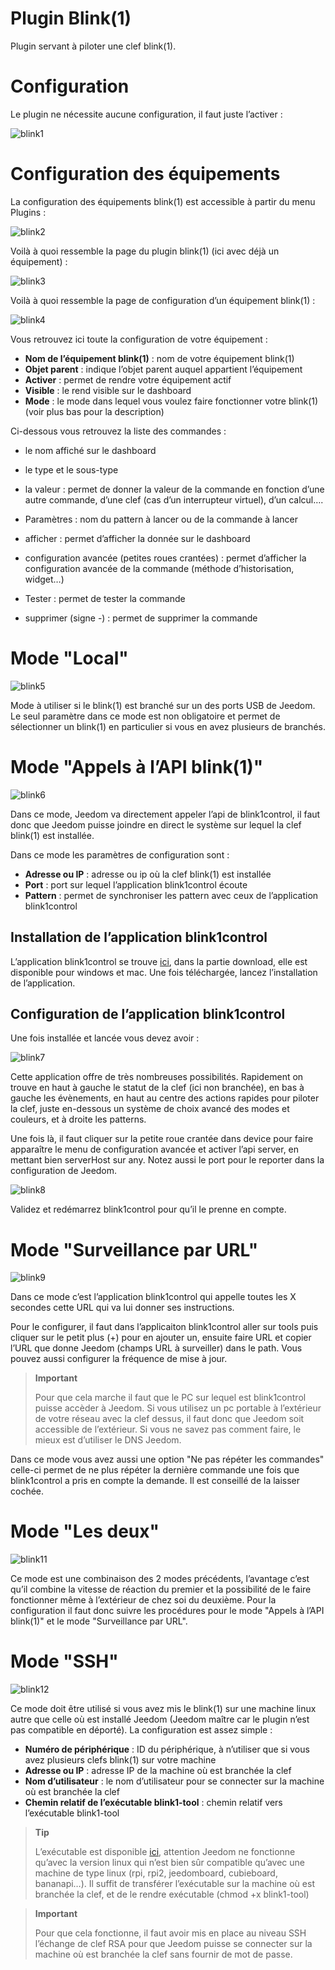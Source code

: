 # Plugin Blink(1)

Plugin servant à piloter une clef blink(1).

# Configuration 

Le plugin ne nécessite aucune configuration, il faut juste l’activer :

![blink1](../images/blink1.png)

# Configuration des équipements 

La configuration des équipements blink(1) est accessible à partir du menu Plugins :

![blink2](../images/blink2.png)

Voilà à quoi ressemble la page du plugin blink(1) (ici avec déjà un équipement) :

![blink3](../images/blink3.png)

Voilà à quoi ressemble la page de configuration d’un équipement blink(1) :

![blink4](../images/blink4.png)

Vous retrouvez ici toute la configuration de votre équipement :

-   **Nom de l’équipement blink(1)** : nom de votre équipement blink(1)
-   **Objet parent** : indique l’objet parent auquel appartient l’équipement
-   **Activer** : permet de rendre votre équipement actif
-   **Visible** : le rend visible sur le dashboard
-   **Mode** : le mode dans lequel vous voulez faire fonctionner votre blink(1) (voir plus bas pour la description)

Ci-dessous vous retrouvez la liste des commandes :

-   le nom affiché sur le dashboard
-   le type et le sous-type
-   la valeur : permet de donner la valeur de la commande en fonction d’une autre commande, d’une clef (cas d’un interrupteur virtuel), d’un calcul….
-   Paramètres : nom du pattern à lancer ou de la commande à lancer
-   afficher : permet d’afficher la donnée sur le dashboard
-   configuration avancée (petites roues crantées) : permet d’afficher la configuration avancée de la commande (méthode d’historisation, widget…)

-   Tester : permet de tester la commande
-   supprimer (signe -) : permet de supprimer la commande

# Mode "Local" 

![blink5](../images/blink5.png)

Mode à utiliser si le blink(1) est branché sur un des ports USB de Jeedom. Le seul paramètre dans ce mode est non obligatoire et permet de sélectionner un blink(1) en particulier si vous en avez plusieurs de branchés.

# Mode "Appels à l’API blink(1)" 

![blink6](../images/blink6.png)

Dans ce mode, Jeedom va directement appeler l’api de blink1control, il faut donc que Jeedom puisse joindre en direct le système sur lequel la clef blink(1) est installée.

Dans ce mode les paramètres de configuration sont :

-   **Adresse ou IP** : adresse ou ip où la clef blink(1) est installée
-   **Port** : port sur lequel l’application blink1control écoute
-   **Pattern** : permet de synchroniser les pattern avec ceux de l’application blink1control

## Installation de l’application blink1control 

L’application blink1control se trouve [ici](http://blink1.thingm.com/blink1control/), dans la partie download, elle est disponible pour windows et mac. Une fois téléchargée, lancez l’installation de l’application.

## Configuration de l’application blink1control 

Une fois installée et lancée vous devez avoir :

![blink7](../images/blink7.png)

Cette application offre de très nombreuses possibilités. Rapidement on trouve en haut à gauche le statut de la clef (ici non branchée), en bas à gauche les évènements, en haut au centre des actions rapides pour piloter la clef, juste en-dessous un système de choix avancé des modes et couleurs, et à droite les patterns.

Une fois là, il faut cliquer sur la petite roue crantée dans device pour faire apparaître le menu de configuration avancée et activer l’api server, en mettant bien serverHost sur any. Notez aussi le port pour le reporter dans la configuration de Jeedom.

![blink8](../images/blink8.png)

Validez et redémarrez blink1control pour qu’il le prenne en compte.

# Mode "Surveillance par URL" 

![blink9](../images/blink9.png)

Dans ce mode c’est l’application blink1control qui appelle toutes les X secondes cette URL qui va lui donner ses instructions.

Pour le configurer, il faut dans l’applicaiton blink1control aller sur tools puis cliquer sur le petit plus (+) pour en ajouter un, ensuite faire URL et copier l’URL que donne Jeedom (champs URL à surveiller) dans le path. Vous pouvez aussi configurer la fréquence de mise à jour.

> **Important**
>
> Pour que cela marche il faut que le PC sur lequel est blink1control puisse accèder à Jeedom. Si vous utilisez un pc portable à l’extérieur de votre réseau avec la clef dessus, il faut donc que Jeedom soit accessible de l’extérieur. Si vous ne savez pas comment faire, le mieux est d’utiliser le DNS Jeedom.

Dans ce mode vous avez aussi une option "Ne pas répéter les commandes" celle-ci permet de ne plus répéter la dernière commande une fois que blink1control a pris en compte la demande. Il est conseillé de la laisser cochée.

# Mode "Les deux" 

![blink11](../images/blink11.png)

Ce mode est une combinaison des 2 modes précédents, l’avantage c’est qu’il combine la vitesse de réaction du premier et la possibilité de le faire fonctionner même à l’extérieur de chez soi du deuxième. Pour la configuration il faut donc suivre les procédures pour le mode "Appels à l’API blink(1)" et le mode "Surveillance par URL".

# Mode "SSH" 

![blink12](../images/blink12.png)

Ce mode doit être utilisé si vous avez mis le blink(1) sur une machine linux autre que celle où est installé Jeedom (Jeedom maître car le plugin n’est pas compatible en déporté). La configuration est assez simple :

-   **Numéro de périphérique** : ID du périphérique, à n’utiliser que si vous avez plusieurs clefs blink(1) sur votre machine
-   **Adresse ou IP** : adresse IP de la machine où est branchée la clef
-   **Nom d’utilisateur** : le nom d’utilisateur pour se connecter sur la machine où est branchée la clef
-   **Chemin relatif de l’exécutable blink1-tool** : chemin relatif vers l’exécutable blink1-tool

> **Tip**
>
> L’exécutable est disponible [ici](https://github.com/todbot/blink1/releases), attention Jeedom ne fonctionne qu’avec la version linux qui n’est bien sûr compatible qu’avec une machine de type linux (rpi, rpi2, jeedomboard, cubieboard, bananapi…​). Il suffit de transférer l’exécutable sur la machine où est branchée la clef, et de le rendre exécutable (chmod +x blink1-tool)

> **Important**
>
> Pour que cela fonctionne, il faut avoir mis en place au niveau SSH l’échange de clef RSA pour que Jeedom puisse se connecter sur la machine où est branchée la clef sans fournir de mot de passe.
